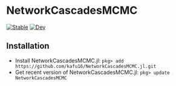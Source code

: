 # NetworkCascadesMCMC

[![Stable](https://img.shields.io/badge/docs-stable-blue.svg)](https://kafu16.github.io/NetworkCascadesMCMC.jl/stable)
[![Dev](https://img.shields.io/badge/docs-dev-blue.svg)](https://kafu16.github.io/NetworkCascadesMCMC.jl/dev)

## Installation
 - Install NetworkCascadesMCMC.jl: `pkg> add https://github.com/kafu16/NetworkCascadesMCMC.jl.git`
 - Get recent version of NetworkCascadesMCMC.jl: `pkg> update NetworkCascadesMCMC`
